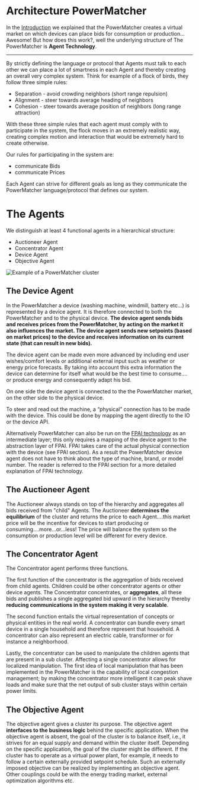 # Architecture PowerMatcher

In the [Introduction](Readme.md) we explained that the PowerMatcher creates a virtual market on which devices can place bids for consumption or production... Awesome! But how does this work?, well the underlying structure of The PowerMatcher is **Agent Technology**.

-------------------------------
By strictly defining the language or protocol that Agents must talk to each other we can place a lot of smartness in each Agent and thereby creating an overall very complex system. Think for example of a flock of birds, they follow three simple rules:

* Separation - avoid crowding neighbors (short range repulsion)
* Alignment - steer towards average heading of neighbors
* Cohesion - steer towards average position of neighbors (long range attraction)

With these three simple rules that each agent must comply with to participate in the system, the flock moves in an extremely realistic way, creating complex motion and interaction that would be extremely hard to create otherwise.

Our rules for participating in the system are:

* communicate Bids
* communicate Prices

Each Agent can strive for different goals as long as they communicate the PowerMatcher language/protocol that defines our system.

# The Agents

We distinguish at least 4 functional agents in a hierarchical structure:

* Auctioneer Agent
* Concentrator Agent
* Device Agent
* Objective Agent

![Example of a PowerMatcher cluster](http://flexiblepower.github.io/images/site/powermatcher.png)

## The Device Agent

In the PowerMatcher a device (washing machine, windmill, battery etc...) is represented by a device agent. It is therefore connected to both the PowerMatcher and to the physical device. **The device agent sends bids and receives prices from the PowerMatcher, by acting on the market it also influences the market. The device agent sends new setpoints (based on market prices) to the device and receives information on its current state (that can result in new bids).**

The device agent can be made even more advanced by including end user wishes/comfort levels or additional external input such as weather or energy price forecasts. By taking into account this extra information the device can determine for itself what would be the best time to consume…. or produce energy and consequently adapt his bid.

On one side the device agent is connected to the the PowerMatcher market, on the other side to the physical device.

To steer and read out the machine, a “physical” connection has to be made with the device. This could be done by mapping the agent directly to the IO or the device API. 

Alternatively PowerMatcher can also be run on the [FPAI technology](http://fpai-ci.sensorlab.tno.nl/builds/fpai-documentation/v14.10/html/) as an intermediate layer; this only requires a mapping of the device agent to the abstraction layer of FPAI. FPAI takes care of the actual physical connection with the device (see FPAI section). As a result the PowerMatcher device agent does not have to think about the type of machine, brand, or model number. The reader is referred to the FPAI section for a more detailed explanation of FPAI technology.

## The Auctioneer Agent

The Auctioneer always stands on top of the hierarchy and aggregates all bids received from "child" Agents. The Auctioneer **determines the equilibrium** of the cluster and returns the price to each Agent....this market price will be the incentive for devices to start producing or consuming....more...or...less! The price will balance the system so the consumption or production level will be different for every device.

## The Concentrator Agent

The Concentrator agent performs three functions. 

The first function of the concentrator is the aggregation of bids received from child agents. Children could be other concentrator agents or other device agents. The Concentrator concentrates, or **aggregates**, all these bids and publishes a single aggregated bid upward in the hierarchy thereby **reducing communications in the system making it very scalable**.

The second function entails the virtual representation of concepts or physical entities in the real world. A concentrator can bundle every smart device in a single household and therefore represent that household. A concentrator can also represent an electric cable, transformer or for instance a neighborhood. 

Lastly, the concentrator can be used to manipulate the children agents that are present in a sub cluster. Affecting a single concentrator allows for localized manipulation. The first idea of local manipulation that has been implemented in the PowerMatcher is the capability of local congestion management; by making the concentrator more intelligent it can peak shave loads and make sure that the net output of sub cluster stays within certain power limits.

## The Objective Agent

The objective agent gives a cluster its purpose. The objective agent **interfaces to the business logic** behind the specific application.  When the objective agent is absent, the goal of the cluster is to balance itself, i.e., it strives for an equal supply and demand within the cluster itself. Depending on the specific application, the goal of the cluster might be different. If the cluster has to operate as a virtual power plant, for example, it needs to follow a certain externally provided setpoint schedule. Such an externally imposed objective can be realized by implementing an objective agent. Other couplings could be with the energy trading market, external optimization algorithms etc.
